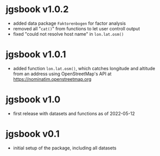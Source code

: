 # jgsbook v1.0.2

* added data package `Faktorenbogen` for factor analysis
* removed all "`cat()`" from functions to let user controll output
* fixed "could not resolve host name" in `lon.lat.osm()`


# jgsbook v1.0.1

* added function `lon.lat.osm()`, which catches longitude and altitude from an address using OpenStreetMap's API at <https://nominatim.openstreetmap.org>

# jgsbook v1.0

* first release with datasets and functions as of 2022-05-12

# jgsbook v0.1

* initial setup of the package, including all datasets

